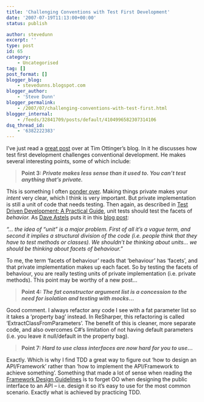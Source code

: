 ```yaml
---
title: 'Challenging Conventions with Test First Development'
date: '2007-07-19T11:13:00+00:00'
status: publish

author: stevedunn
excerpt: ''
type: post
id: 65
category:
    - Uncategorised
tag: []
post_format: []
blogger_blog:
    - stevedunns.blogspot.com
blogger_author:
    - 'Steve Dunn'
blogger_permalink:
    - /2007/07/challenging-conventions-with-test-first.html
blogger_internal:
    - /feeds/32841709/posts/default/4104996582307314106
dsq_thread_id:
    - '6382222383'
---
```

I’ve just read a [great post](http://blog.objectmentor.com/articles/2007/07/17/testing-will-challenge-your-conventions) over at Tim Ottinger’s blog. In it he discusses how test first development challenges conventional development. He makes several interesting points, some of which include:

> **Point 3: *Private makes less sense than it used to. You can’t test anything that’s private.***

This is something I often [ponder over](http://stevedunns.blogspot.com/2007/05/object-oriented-vs-test-oriented.html). Making things private makes your *intent* very clear, which I think is very important. But private implementation is still a unit of code that needs testing. Then again, as described in [Test Driven Development: A Practical Guide](http://www.amazon.co.uk/Test-Driven-Development-Practical-Guide/dp/0131016490), unit tests should test the facets of *behavior.* As [Dave Astels](http://daveastels.com/) puts it in this [blog post](http://daveastels.com/2005/07/05/a-new-look-at-test-driven-development/):

*“… the idea of “unit” is a major problem. First of all it’s a vague term, and second it implies a structural division of the code (i.e. people think that they have to test methods or classes). We shouldn’t be thinking about units… we should be thinking about facets of behaviour.”*

To me, the term ‘facets of behaviour’ reads that ‘behaviour’ has ‘facets’, and that private implementation makes up each facet. So by testing the facets of behaviour, you are really testing units of private implementation (i.e. private methods). This point may be worthy of a new post…

> **Point 4: *The fat constructor argument list is a concession to the need for isolation and testing with mocks…***

Good comment. I always refactor any code I see with a fat parameter list so it takes a ‘property bag’ instead. In ReSharper, this refactoring is called ‘ExtractClassFromParameters’. The benefit of this is cleaner, more separate code, and also overcomes C#’s limitation of not having default parameters (i.e. you leave it null/default in the property bag).

> **Point 7:  *Hard to use class interfaces are now hard for you to use…***

Exactly. Which is why I find TDD a great way to figure out ‘how to design an API/Framework’ rather than ‘how to implement the API/Framework to achieve something’. Something that made a lot of sense when reading the [Framework Design Guidelines](http://stevedunns.blogspot.com/2007/04/framework-design-guidelines-is.html) is to forget OO when designing the public interface to an API – i.e. design it so it’s easy to use for the most common scenario. Exactly what is achieved by practicing TDD.